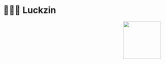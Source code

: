 # 👨🏾‍💻 Luckzin

<p align="right">
 <img src="https://i.imgur.com/dVipEV8.gif" height="120px" width="120px">
<p>
